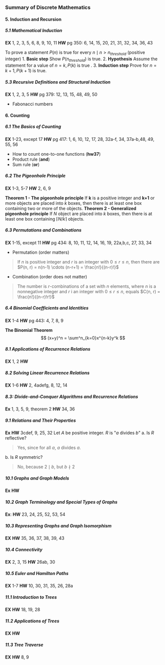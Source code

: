 ### Summary of Discrete Mathematics

#### 5. Induction and Recursion
##### 5.1 Mathematical Induction
**EX** 1, 2, 3, 5, 6, 8, 9, 10, 11
**HW** pg 350: 6, 14, 15, 20, 21, 31, 32, 34, 36, 43

To prove a statement $P(n)$ is true for every $n \mid n > n_{threshold}$ (positive integer)
1\. **Basic step** Show $P(n_{threshold})$ is true.
2\. **Hypothesis** Assume the statement for a value of $n=k, P(k)$ is true .
3\. **Induction step** Prove for $n=k+1, P(k+1)$ is true.

##### 5.3 Recursive Definitions and Structural Induction
**EX** 1, 2, 3, 5
**HW** pg 379: 12, 13, 15, 48, 49, 50

  * Fabonacci numbers

#### 6. Counting
##### 6.1 The Basics of Counting
**EX** 1-23, except 17
**HW** pg 417: 1, 6, 10, 12, 17, 28, 32a-f, 34, 37a-b,48, 49, 55, 56

* How to count one-to-one functions (**hw37**)
* Product rule (**and**)
* Sum rule (**or**)

##### 6.2 The Pigeonhole Principle
**EX** 1-3, 5-7
**HW** 2, 6, 9

**Theorem 1 - The pigeonhole principle**
If **k** is a positive integer and **k+1** or more objects are placed into $k$ boxes, then there is at least one box containing two or more of the objects.
**Theorem 2 - Generalized pigeonhole principle**
If $N$ object are placed into $k$ boxes, then there is at least one box containing $\lceil N/k \rceil$ objects.

##### 6.3 Permutations and Combinations
**EX** 1-15, except 11
**HW** pg 434: 8, 10, 11, 12, 14, 16, 19, 22a,b,c, 27, 33, 34

* Permutation (order matters)
> If $n$ is positive integer and $r$ is an integer with $0 \leqslant r \leqslant n$, then there are $P(n, r) = n(n-1) \cdots (n-r+1) = \frac{n!}{(n-r)!}$

* Combination (order does not matter)
> The number is $r$-combinations of a set with $n$ elements, where $n$ is a nonnegative integer and $r$ i an integer with $0 \leqslant r \leqslant n$, equals $C(n, r) = \frac{n!}{(n-r)!r!}$

##### 6.4 Binomial Coefficients and Identities
**EX** 1-4
**HW** pg 443: 4, 7, 8, 9

**The Binomial Theorem**
$$
(x+y)^n = \sum^n_{k=0}x^{n-k}y^k
$$

##### 8.1 Applications of Recurrence Relations
**EX** 1, 2
**HW**

##### 8.2 Solving Linear Recurrence Relations
**EX** 1-6
**HW** 2, 4adefg, 8, 12, 14

##### 8.3: Divide-and-Conquer Algorithms and Recurrence Relations
**Ex** 1, 3, 5, 9, theorem 2
**HW** 34, 36

##### 9.1 Relations and Their Properties
**Ex**
**HW** 3cdef, 9, 25, 32
Let $A$ be positive integer. $R$ is "$a$ divides $b$"
a. Is $R$ reflective?
> Yes, since for all $a$,  $a$ divides $a$.

b. Is $R$ symmetric?
>No, because $2 \mid b$, but $b \nmid 2$

##### 10.1 Graphs and Graph Models
**Ex**
**HW**

##### 10.2 Graph Terminology and Special Types of Graphs
**Ex**:
**HW** 23, 24, 25, 52, 53, 54

##### 10.3 Representing Graphs and Graph Isomorphism
**EX**
**HW** 35, 36, 37, 38, 39, 43

##### 10.4 Connectivity
**EX** 2, 3, 15
**HW** 26ab, 30

##### 10.5 Euler and Hamilton Paths
**EX** 1-7
**HW** 10, 30, 31, 35, 26, 28a

##### 11.1 Introduction to Trees
**EX**
**HW** 18, 19, 28

##### 11.2 Applications of Trees
**EX**
**HW**

##### 11.3 Tree Traverse
**EX**
**HW** 8, 9
